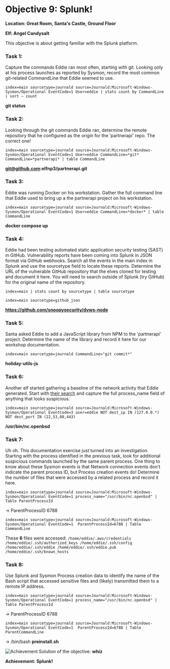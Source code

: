 # Objective 9: Splunk!
**Location: Great Room, Santa's Castle, Ground Floor**

**Elf: Angel Candysalt**

This objective is about getting familiar with the Splunk platform.
### Task 1:
Capture the commands Eddie ran most often, starting with git. Looking only at his process launches as reported by Sysmon, record the most common git-related CommandLine that Eddie seemed to use.
```
index=main sourcetype=journald source=Journald:Microsoft-Windows-Sysmon/Operational EventCode=1 User=eddie | stats count by CommandLine | sort – count
```
**git status**

### Task 2:
Looking through the git commands Eddie ran, determine the remote repository that he configured as the origin for the 'partnerapi' repo. The correct one!
```
index=main sourcetype=journald source=Journald:Microsoft-Windows-Sysmon/Operational EventCode=1 User=eddie CommandLine=*git* CommandLine=*partnerapi* | table CommandLine
```
**git@github.com:elfnp3/partnerapi.git**

### Task 3:
Eddie was running Docker on his workstation. Gather the full command line that Eddie used to bring up a the partnerapi project on his workstation.
```
index=main sourcetype=journald source=Journald:Microsoft-Windows-Sysmon/Operational EventCode=1 User=eddie CommandLine=*docker* | table CommandLine
```
**docker compose up**

### Task 4:
Eddie had been testing automated static application security testing (SAST) in GitHub. Vulnerability reports have been coming into Splunk in JSON format via GitHub webhooks. Search all the events in the main index in Splunk and use the sourcetype field to locate these reports. Determine the URL of the vulnerable GitHub repository that the elves cloned for testing and document it here. You will need to search outside of Splunk (try GitHub) for the original name of the repository.
```
index=main | stats count by sourcetype | table sourcetype

index=main sourcetype=github_json
```
**https://github.com/snoopysecurity/dvws-node**

  

### Task 5:
Santa asked Eddie to add a JavaScript library from NPM to the 'partnerapi' project. Determine the name of the library and record it here for our workshop documentation.
```
index=main sourcetype=journald CommandLine="git commit*"
```
  **holiday-utils-js**

  

### Task 6:
Another elf started gathering a baseline of the network activity that Eddie generated. Start with [their search](https://hhc21.bossworkshops.io/en-US/app/SA-hhc/search?q=search%20index%3Dmain%20sourcetype%3Djournald%20source%3DJournald%3AMicrosoft-Windows-Sysmon%2FOperational%20EventCode%3D3%20user%3Deddie%20NOT%20dest_ip%20IN%20(127.0.0.*)%20NOT%20dest_port%20IN%20(22%2C53%2C80%2C443)%20%0A%7C%20stats%20count%20by%20dest_ip%20dest_port&display.page.search.mode=smart&dispatch.sample_ratio=1&workload_pool=&earliest=0&latest=now) and capture the full process_name field of anything that looks suspicious.
```
index=main sourcetype=journald source=Journald:Microsoft-Windows-Sysmon/Operational EventCode=3 user=eddie NOT dest_ip IN (127.0.0.*) NOT dest_port IN (22,53,80,443)
```
  **/usr/bin/nc.openbsd**

  

### Task 7:
Uh oh. This documentation exercise just turned into an investigation. Starting with the process identified in the previous task, look for additional suspicious commands launched by the same parent process. One thing to know about these Sysmon events is that Network connection events don't indicate the parent process ID, but Process creation events do! Determine the number of files that were accessed by a related process and record it here.
```
index=main sourcetype=journald source=Journald:Microsoft-Windows-Sysmon/Operational EventCode=1 process_name="/usr/bin/nc.openbsd" | Table ParentProcessId
```
→ ParentProcessID 6788

```
index=main sourcetype=journald source=Journald:Microsoft-Windows-Sysmon/Operational EventCode=1  ParentProcessId=6788 | Table CommandLine
```
These **6** files were accessed:
```/home/eddie/.aws/credentials /home/eddie/.ssh/authorized_keys /home/eddie/.ssh/config /home/eddie/.ssh/eddie /home/eddie/.ssh/eddie.pub /home/eddie/.ssh/known_hosts```

### Task 8:
Use Splunk and Sysmon Process creation data to identify the name of the Bash script that accessed sensitive files and (likely) transmitted them to a remote IP address.
```
index=main sourcetype=journald source=Journald:Microsoft-Windows-Sysmon/Operational EventCode=1 process_name="/usr/bin/nc.openbsd" | Table ParentProcessId
```
→ ParentProcessID 6788

```
index=main sourcetype=journald source=Journald:Microsoft-Windows-Sysmon/Operational EventCode=1  ParentProcessId=6788 | Table ParentCommandLine
```
→ /bin/bash **preinstall.sh**

![Achievement](https://github.com/joergschwarzwaelder/hhc2021/blob/master/Objective-9/achievement.png)
Solution of the objective: **whiz**

**Achievement: Splunk!**

